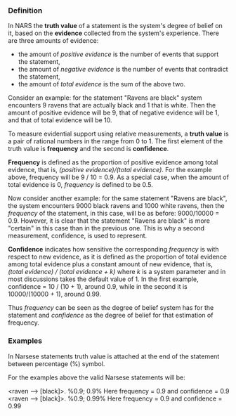 ### Definition

In NARS the **truth value** of a statement is the system's degree of belief on it, based on the **evidence** collected from the system's experience.  There are three amounts of evidence: 
* the amount of _positive evidence_ is the number of events that support the statement,
* the amount of _negative evidence_ is the number of events that contradict the statement,
* the amount of _total evidence_ is the sum of the above two.

Consider an example: for the statement "Ravens are black" system encounters 9 ravens that are actually black and 1 that is white. Then the amount of positive evidence will be 9, that of negative evidence will be 1, and that of total evidence will be 10. 

To measure evidential support using relative measurements, a **truth value** is a pair of rational numbers in the range from 0 to 1. The first element of the truth value is **frequency** and the second is **confidence**.

**Frequency** is defined as the proportion of positive evidence among total evidence, that is, _(positive evidence)/(total evidence)_. For the example above, frequency will be 9 / 10 = 0.9. As a special case, when the amount of total evidence is 0, _frequency_ is defined to be 0.5.

Now consider another example: for the same statement "Ravens are black", the system encounters 9000 black ravens and 1000 white ravens, then the _frequency_ of the statement, in this case, will be as before: 9000/10000 = 0.9. However, it is clear that the statement "Ravens are black" is more "certain" in this case than in the previous one. This is why a second measurement, confidence, is used to represent.

**Confidence** indicates how sensitive the corresponding _frequency_ is with respect to new evidence, as it is defined as the proportion of total evidence among total evidence plus a constant amount of new evidence, that is, _(total evidence) / (total evidence + k)_ where _k_ is a system parameter and in most discussions takes the default value of 1. In the first example, confidence = 10 / (10 + 1), around 0.9, while in the second it is 10000/(10000 + 1), around 0.99.

Thus _frequency_ can be seen as the degree of belief system has for the statement and _confidence_ as the degree of belief for that estimation of frequency.

### Examples

In Narsese statements truth value is attached at the end of the statement between percentage (%) symbol. 

For the examples above the valid Narsese statements will be: 

<raven --> [black]>. %0.9; 0.9% Here frequency = 0.9 and confidence = 0.9
<raven --> [black]>. %0.9; 0.99% Here frequency = 0.9 and confidence = 0.99

